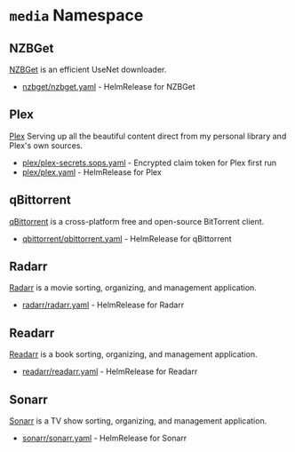 # `media` Namespace

## NZBGet

[NZBGet](https://nzbget.net/) is an efficient UseNet downloader.

* [nzbget/nzbget.yaml](nzbget/nzbget.yaml) - HelmRelease for NZBGet

## Plex

[Plex](https://www.plex.tv/) Serving up all the beautiful content direct from my personal library and Plex's own sources.

* [plex/plex-secrets.sops.yaml](plex/plex-secrets.sops.yaml) - Encrypted claim token for Plex first run
* [plex/plex.yaml](plex/plex.yaml) - HelmRelease for Plex

## qBittorrent

[qBittorrent](https://www.qbittorrent.org/) is a cross-platform free and open-source BitTorrent client.

* [qbittorrent/qbittorrent.yaml](qbittorrent/qbittorrent.yaml) - HelmRelease for qBittorrent

## Radarr

[Radarr](https://radarr.video/) is a movie sorting, organizing, and management application.

* [radarr/radarr.yaml](radarr/radarr.yaml) - HelmRelease for Radarr

## Readarr

[Readarr](https://readarr.com/) is a book sorting, organizing, and management application.

* [readarr/readarr.yaml](readarr/readarr.yaml) - HelmRelease for Readarr

## Sonarr

[Sonarr](https://sonarr.tv/) is a TV show sorting, organizing, and management application.

* [sonarr/sonarr.yaml](sonarr/sonarr.yaml) - HelmRelease for Sonarr